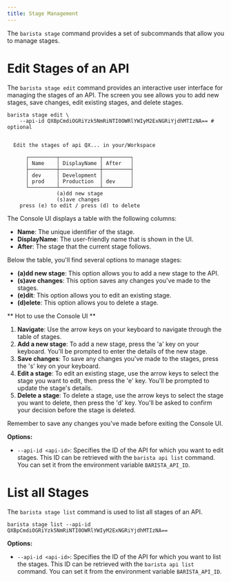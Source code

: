 ```yaml
---
title: Stage Management
---
```


The `barista stage` command provides a set of subcommands that allow you to manage stages.

# Edit Stages of an API

The `barista stage edit` command provides an interactive user interface for managing the stages of an API. The screen you see allows you to add new stages, save changes, edit existing stages, and delete stages.

```shell
barista stage edit \
    --api-id QXBpCmdiOGRiYzk5NmRiNTI0OWRlYWIyM2ExNGRiYjdhMTIzNA== # optional
```

```shell

  Edit the stages of api QX... in your/Workspace

      ┌─────────┬─────────────┬─────────┐
      │ Name    │ DisplayName │ After   │
      ├─────────┼─────────────┼─────────┤
      │ dev     │ Development │         │
      │ prod    │ Production  │ dev     │
      └─────────┴─────────────┴─────────┘
                (a)dd new stage
                (s)ave changes
    press (e) to edit / press (d) to delete
```

The Console UI displays a table with the following columns:

- **Name**: The unique identifier of the stage.
- **DisplayName**: The user-friendly name that is shown in the UI.
- **After**: The stage that the current stage follows.

Below the table, you'll find several options to manage stages:

- **(a)dd new stage**: This option allows you to add a new stage to the API.
- **(s)ave changes**: This option saves any changes you've made to the stages.
- **(e)dit**: This option allows you to edit an existing stage.
- **(d)elete**: This option allows you to delete a stage.

** Hot to use the Console UI **

1. **Navigate**: Use the arrow keys on your keyboard to navigate through the table of stages.
2. **Add a new stage**: To add a new stage, press the 'a' key on your keyboard. You'll be prompted to enter the details of the new stage.
3. **Save changes**: To save any changes you've made to the stages, press the 's' key on your keyboard.
4. **Edit a stage**: To edit an existing stage, use the arrow keys to select the stage you want to edit, then press the 'e' key. You'll be prompted to update the stage's details.
5. **Delete a stage**: To delete a stage, use the arrow keys to select the stage you want to delete, then press the 'd' key. You'll be asked to confirm your decision before the stage is deleted.

Remember to save any changes you've made before exiting the Console UI.

**Options:**

- `--api-id <api-id>`: Specifies the ID of the API for which you want to edit stages. This ID can be retrieved with the `barista api list` command. You can set it from the environment variable `BARISTA_API_ID`.

# List all Stages

The `barista stage list` command is used to list all stages of an API.

```shell
barista stage list --api-id QXBpCmdiOGRiYzk5NmRiNTI0OWRlYWIyM2ExNGRiYjdhMTIzNA==
```

**Options:**

- `--api-id <api-id>`: Specifies the ID of the API for which you want to list the stages. This ID can be retrieved with the `barista api list` command. You can set it from the environment variable `BARISTA_API_ID`.

